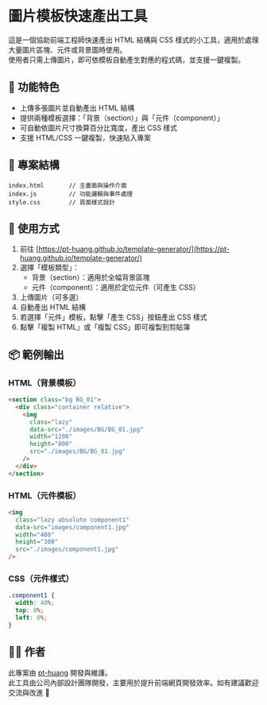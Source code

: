 # 圖片模板快速產出工具

這是一個協助前端工程師快速產出 HTML 結構與 CSS 樣式的小工具，適用於處理大量圖片區塊、元件或背景圖時使用。  
使用者只需上傳圖片，即可依模板自動產生對應的程式碼，並支援一鍵複製。

## 🔧 功能特色

- 上傳多張圖片並自動產出 HTML 結構
- 提供兩種模板選擇：「背景（section）」與「元件（component）」
- 可自動依圖片尺寸換算百分比寬度，產出 CSS 樣式
- 支援 HTML/CSS 一鍵複製，快速貼入專案

## 📁 專案結構

```
index.html       // 主畫面與操作介面
index.js         // 功能邏輯與事件處理
style.css        // 頁面樣式設計
```

## 🚀 使用方式

1. 前往 [https://pt-huang.github.io/template-generator/](https://pt-huang.github.io/template-generator/)
2. 選擇「模板類型」：
   - 背景（section）：適用於全幅背景區塊
   - 元件（component）：適用於定位元件（可產生 CSS）
3. 上傳圖片（可多選）
4. 自動產出 HTML 結構
5. 若選擇「元件」模板，點擊「產生 CSS」按鈕產出 CSS 樣式
6. 點擊「複製 HTML」或「複製 CSS」即可複製到剪貼簿

## 📦 範例輸出

### HTML（背景模板）

```html
<section class="bg BG_01">
  <div class="container relative">
    <img
      class="lazy"
      data-src="./images/BG/BG_01.jpg"
      width="1200"
      height="800"
      src="./images/BG/BG_01.jpg"
    />
  </div>
</section>
```

### HTML（元件模板）

```html
<img
  class="lazy absolute component1"
  data-src="images/component1.jpg"
  width="400"
  height="300"
  src="./images/component1.jpg"
/>
```

### CSS（元件樣式）

```css
.component1 {
  width: 40%;
  top: 0%;
  left: 0%;
}
```

## 🙋‍♂️ 作者

此專案由 [pt-huang](https://github.com/pt-huang) 開發與維護。  
此工具由公司內部設計團隊開發，主要用於提升前端網頁開發效率。如有建議歡迎交流與改進 🙌
